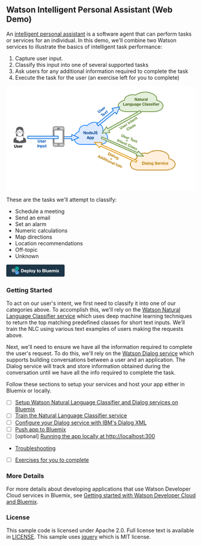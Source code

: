 ## Watson Intelligent Personal Assistant (Web Demo)
An [intelligent personal assistant](https://en.wikipedia.org/wiki/Intelligent_personal_assistant) is a software agent that can perform tasks or services for an individual.  In this demo, we'll combine two Watson services to illustrate the basics of intelligent task performance:

1. Capture user input.
2. Classify this input into one of several supported tasks
3. Ask users for any additional information required to complete the task
4. Execute the task for the user (an exercise left for you to complete)

![](wiki/media/demo_architecture.png)

These are the tasks we'll attempt to classify:

* Schedule a meeting
* Send an email
* Set an alarm
* Numeric calculations
* Map directions
* Location recommendations
* Off-topic
* Unknown

[![Deploy to Bluemix](wiki/media/deploy_to_bluemix.png)](https://bluemix.net/deploy?repository=https://github.com/biosopher/watson-ipa-web-nodejs)

### Getting Started
To act on our user's intent, we first need to classify it into one of our categories above.  To accomplish this, we'll rely on the [Watson Natural Language Classifier service](https://www.ibm.com/smarterplanet/us/en/ibmwatson/developercloud/doc/nl-classifier/) which uses deep machine learning techniques to return the top matching predefined classes for short text inputs.  We'll train the NLC using various text examples of users making the requests above.  

Next, we'll need to ensure we have all the information required to complete the user's request.  To do this, we'll rely on the [Watson Dialog service](http://www.ibm.com/smarterplanet/us/en/ibmwatson/developercloud/dialog.html) which supports building conversations between a user and an application. The Dialog service will track and store information obtained during the conversation until we have all the info required to complete the task. 

Follow these sections to setup your services and host your app either in Bluemix or locally.
- [ ] [Setup Watson Natural Language Classifier and Dialog services on Bluemix](https://github.com/biosopher/watson-ipa-web-nodejs/wiki/Setup-Watson-Natural-Language-Classifier-and-Dialog-services-on-Bluemix)
- [ ] [Train the Natural Language Classifier service](https://github.com/biosopher/watson-ipa-web-nodejs/wiki/Train-the-Natural-Language-Classifier-service)
- [ ] [Configure your Dialog service with IBM's Dialog XML](https://github.com/biosopher/watson-ipa-web-nodejs/wiki/Configure-your-Dialog-service-with-IBM's-Dialog-XML)
- [ ] [Push app to Bluemix](https://github.com/biosopher/watson-ipa-web-nodejs/wiki/Push-App-to-Bluemix) 
- [ ] [optional] [Running the app locally at http://localhost:300](https://github.com/biosopher/watson-ipa-web-nodejs/wiki/Running-Locally)
* [Troubleshooting](https://github.com/biosopher/watson-ipa-web-nodejs/wiki/Troubleshooting)
- [ ] [Exercises for you to complete](https://github.com/biosopher/watson-ipa-web-nodejs/wiki/Exercises-for-you-to-complete)

### More Details
For more details about developing applications that use Watson Developer Cloud services in Bluemix, see [Getting started with Watson Developer Cloud and Bluemix](http://www.ibm.com/smarterplanet/us/en/ibmwatson/developercloud/doc/getting_started/).

### License
This sample code is licensed under Apache 2.0. Full license text is available in [LICENSE](https://github.com/watson-developer-cloud/natural-language-classifier-nodejs/blob/master/LICENSE).
This sample uses [jquery](https://jquery.com/) which is MIT license.
